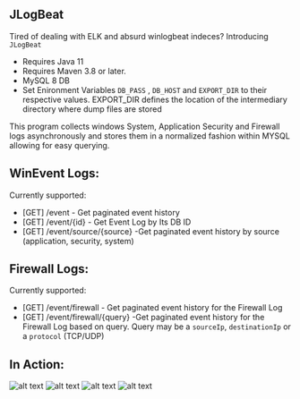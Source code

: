 ## JLogBeat

Tired of dealing with ELK and absurd winlogbeat indeces? Introducing `JLogBeat`
* Requires Java 11
* Requires Maven 3.8 or later.
* MySQL 8 DB 
* Set Enironment Variables `DB_PASS` , `DB_HOST` and `EXPORT_DIR` to their respective values. EXPORT_DIR defines the location of the intermediary directory where dump files are stored

This program collects windows System, Application Security and Firewall logs asynchronously and stores them in a normalized fashion within MYSQL allowing for easy querying.

## WinEvent Logs:

Currently supported: 
 * [GET] /event - Get paginated event history
 * [GET] /event/{id} - Get Event Log by Its DB ID
 * [GET] /event/source/{source} -Get paginated event history by source (application, security, system)
 
## Firewall Logs:

Currently supported: 
 * [GET] /event/firewall - Get paginated event history for the Firewall Log
 * [GET] /event/firewall/{query} -Get paginated event history for the Firewall Log based on query. Query may be a `sourceIp`, `destinationIp` or a `protocol` (TCP/UDP)

## In Action:

![alt text](https://i.imgur.com/rqIPEOo.png)
![alt text](https://i.imgur.com/kchnGxx.png)
![alt text](https://i.imgur.com/TBKgAsU.png)
![alt text](https://i.imgur.com/O2dtkbt.png)


